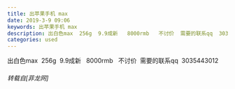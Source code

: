 ```yaml
---
title: 出苹果手机 max
date: 2019-3-9 09:06
keywords: 出苹果手机 max
description: 出白色max  256g  9.9成新   8000rmb   不讨价  需要的联系qq  3035443012
categories: used
---
```

<td class="t_f" id="postmessage_3186559">

出白色max  256g  9.9成新   8000rmb   不讨价  需要的联系qq  3035443012</td>
###### 转载自[菲龙网]